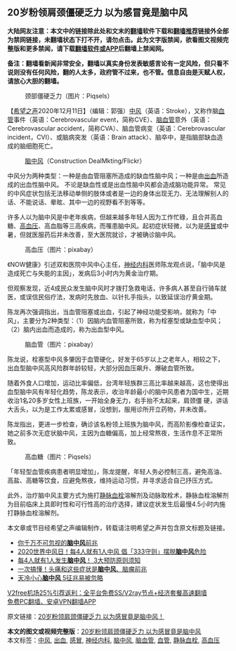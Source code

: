  <h2>20岁粉领肩颈僵硬乏力 以为感冒竟是脑中风</h2> <p class="notice"><b>大陆网友注意：本文中的链接除此处和文末的<a href="https://github.com/bannedbook/fanqiang" >翻墙</a>软件下载和<a href="https://github.com/killgcd/justmysocks/blob/master/README.md">翻墙推荐</a>链接外全部为禁网链接，未翻墙状态下打不开，请勿点击。此为文字版禁闻，欲看图文视频完整版和更多禁闻，请下载<a href="https://github.com/bannedbook/fanqiang">翻墙软件或APP</a>后翻墙上禁闻网。</p><p>备注：翻墙看新闻非常安全，翻墙以真实身份发表敏感言论有一定风险，但只看不说则没有任何风险，翻的人太多，政府管不过来，也不管。信息自由是天赋人权，请放心大胆的翻墙。</b></p>  <div class="entry"> <figure><figcaption>颈部僵硬乏力（图片：Piqsels）</figcaption></figure> <p>【<span class='wp_keywordlink_affiliate'><a href="https://www.soundofhope.org" title="希望之声" target="_blank">希望之声</a></span>2020年12月11日】（编辑：郭强）<a href="https://www.bannedbook.org/bnews/tag/%E4%B8%AD%E9%A3%8E/" class="st_tag internal_tag" rel="tag" title="标签 中风 下的日志">中风</a>（英语：Stroke），又称作脑<a href="https://www.bannedbook.org/bnews/tag/%E8%A1%80%E7%AE%A1/" class="st_tag internal_tag" rel="tag" title="标签 血管 下的日志">血管</a>事件（英语：Cerebrovascular event，简称CVE）、<a href="https://www.bannedbook.org/bnews/tag/%E8%84%91%E8%A1%80%E7%AE%A1/" class="st_tag internal_tag" rel="tag" title="标签 脑血管 下的日志">脑血管</a>意外（英语：Cerebrovascular accident，简称CVA）、脑血管病变（英语：Cerebrovascular incident，CVI）、或脑病突发（英语：Brain attack）、脑卒中，是指脑部缺血造成的脑细胞死亡。 </p> <figure><figcaption><a href="https://www.bannedbook.org/bnews/tag/%E8%84%91%E4%B8%AD%E9%A3%8E/" class="st_tag internal_tag" rel="tag" title="标签 脑中风 下的日志">脑中风</a>（Construction DealMkting/Flickr）</figcaption></figure> <p>中风分为两种类型：一种是由血管阻塞所造成的缺血性脑中风；一种是由<a href="https://www.bannedbook.org/bnews/tag/%E5%87%BA%E8%A1%80/" class="st_tag internal_tag" rel="tag" title="标签 出血 下的日志">出血</a>所造成的出血性脑中风。 不论是缺血性或是出血性脑中风都会造成脑功能异常。 常见的中风症状包括无法移动单侧的肢体或者是一边的身体出现无力、无法理解别人的话、不能说话、晕昡、其中一边的视野看不到等等。</p> <p>许多人以为脑中风是中老年疾病，但越来越多年轻人因为工作忙碌，且合并高血糖、<a href="https://www.bannedbook.org/bnews/tag/%e9%ab%98%e8%a1%80%e5%8e%8b/" class="st_tag internal_tag" rel="tag" title="标签 高血压 下的日志">高血压</a>、高血脂等三高疾病，而罹患脑中风。起初症状轻微，以为是<a href="https://www.bannedbook.org/bnews/tag/%E6%84%9F%E5%86%92/" class="st_tag internal_tag" rel="tag" title="标签 感冒 下的日志">感冒</a>或中暑，但就医服药后并未改善，至大医院就诊，才被确诊脑中风。</p>  <figure><figcaption>高血压（图片：pixabay）</figcaption></figure> <p>《NOW健康》引述双和医院中风中心主任，<a href="https://www.bannedbook.org/bnews/tag/%e7%a5%9e%e7%bb%8f%e5%86%85%e7%a7%91/" class="st_tag internal_tag" rel="tag" title="标签 神经内科 下的日志">神经内科</a>医师陈龙观点说，「脑中风是造成死亡与失能的主因」，发病后3小时内为黄金治疗期。</p> <p>但观察发现，近4成民众发生脑中风时才拨打急救电话，许多病人甚至自行骑车就医，或误信民俗疗法，发病时先放血、以针扎手指头，以致延误治疗黄金期。</p> <p>陈龙再次强调指出，当血管阻塞或出血，引起了神经功能受影响，就称为「中风」，主要分为2种类型：（1）因脑内血管阻塞所致，称为栓塞型或缺血型中风；（2）脑内出血而造成的，称为出血型中风。</p>  <figure><figcaption>脑血管（图片：pixabay）</figcaption></figure> <p>陈龙说，栓塞型中风多肇因于血管硬化，好发于65岁以上之老年人，相较之下，出血型脑中风高风险群年龄较轻，大部分因血压飙升、爆破血管所致。</p> <p>随着外食人口增加，运动比率偏低，台湾年轻族群三高比率越来越高，这也使得出血型脑中风有年轻化趋势，陈龙表示，收治年龄最小的脑中风患者为国中生，近期收治1名20多岁女性上班族，一开始全身无力，右手抬不太起来，肩颈僵 硬，讲话大舌头，以为是工作太累或感冒，没想到，服用诊所开立药物，并未改善。</p> <p>陈龙指出，更进一步检查，确诊该名粉领上班族为脑中风，而高阶影像检查证实，她之前多次无症状脑中风，主因为血糖偏高，加上经常熬夜，生活作息不正常所致。</p>  <figure><figcaption>高血糖（图片：Piqsels）</figcaption></figure> <p>「年轻型血管疾病患者明显增加」，陈龙提醒，年轻人务必控制三高，避免高油、高盐、高糖等饮食，应避免熬夜，维持运动习惯，并寻求适合自己抒压方式。</p> <p>此外，治疗脑中风主要方式为施打<a href="https://www.bannedbook.org/bnews/tag/%E9%9D%99%E8%84%89%E8%A1%80%E6%A0%93/" class="st_tag internal_tag" rel="tag" title="标签 静脉血栓 下的日志">静脉血栓</a>溶解剂及动脉取栓术，静脉血栓溶解剂为目前临床上具即时性和可行性高的治疗选择，建议症状发生后最慢4.5小时内施打静脉血栓溶解剂。</p> <p>本文章或节目经希望之声编辑制作，转载请注明希望之声并包含原文标题及链接。</p>  <ul class='op-related-articles' title='相关阅读'> <li><a href='https://www.bannedbook.org/bnews/health/20201202/1440649.html' target='_blank'>你千万不可忽视的<b>脑中风</b>前兆</a></li> <li><a href='https://www.bannedbook.org/bnews/health/20201113/1430310.html' target='_blank'>2020世界中风日！每4人就有1人中风 倡「333守则」摆脱<b>脑中风</b>危险</a></li> <li><a href='https://www.bannedbook.org/bnews/comments/20201112/1429960.html' target='_blank'>每4人就有1人发生<b>脑中风</b>！ 3大预防原则须知</a></li> <li><a href='https://www.bannedbook.org/bnews/comments/20201110/1429001.html' target='_blank'>一次搞懂！头痛和这些症状是<b>脑中风</b>、脑瘤前兆</a></li> <li><a href='https://www.bannedbook.org/bnews/health/20201110/1428751.html' target='_blank'>天冷小心<b>脑中风</b> 5征兆易被忽略</a></li> </ul> <p class="texttj"> <a href="https://www.bannedbook.org/forum23/topic22702.html" target="_blank">V2free机场25%引荐返利：全平台免费SS/V2ray节点+经济套餐高速翻墙</a><br/> <a href="https://github.com/bannedbook/fanqiang/wiki/%E7%A6%81%E9%97%BB%E7%BD%91%E5%AE%89%E5%8D%93%E7%BF%BB%E5%A2%99%E6%96%B0%E9%97%BBAPP" target="_blank">免费PC翻墙、安卓VPN翻墙APP</a></p><p>原文链接：<a class="src_link"  href="https://www.soundofhope.org/post/452305" target="_blank">20岁粉领肩颈僵硬乏力 以为感冒竟是脑中风！</a></p><a name='sharetosocial'></a>       <div><b>本文的图文或视频完整版</b>：<a href='https://www.bannedbook.org/bnews/comments/20201211/1445843.html'>20岁粉领肩颈僵硬乏力 以为感冒竟是脑中风</a></div>  </div><!--END ENTRY--> <div class="postfooter"> <div>本文标签：<a href="https://www.bannedbook.org/bnews/tag/%E4%B8%AD%E9%A3%8E/" rel="tag">中风</a>, <a href="https://www.bannedbook.org/bnews/tag/%E5%87%BA%E8%A1%80/" rel="tag">出血</a>, <a href="https://www.bannedbook.org/bnews/tag/%E6%84%9F%E5%86%92/" rel="tag">感冒</a>, <a href="https://www.bannedbook.org/bnews/tag/%e7%a5%9e%e7%bb%8f%e5%86%85%e7%a7%91/" rel="tag">神经内科</a>, <a href="https://www.bannedbook.org/bnews/tag/%E8%84%91%E4%B8%AD%E9%A3%8E/" rel="tag">脑中风</a>, <a href="https://www.bannedbook.org/bnews/tag/%E8%84%91%E8%A1%80%E7%AE%A1/" rel="tag">脑血管</a>, <a href="https://www.bannedbook.org/bnews/tag/%E8%A1%80%E7%AE%A1/" rel="tag">血管</a>, <a href="https://www.bannedbook.org/bnews/tag/%E9%9D%99%E8%84%89%E8%A1%80%E6%A0%93/" rel="tag">静脉血栓</a>, <a href="https://www.bannedbook.org/bnews/tag/%e9%ab%98%e8%a1%80%e5%8e%8b/" rel="tag">高血压</a></div>  </div><!--END POSTFOOTER--> 